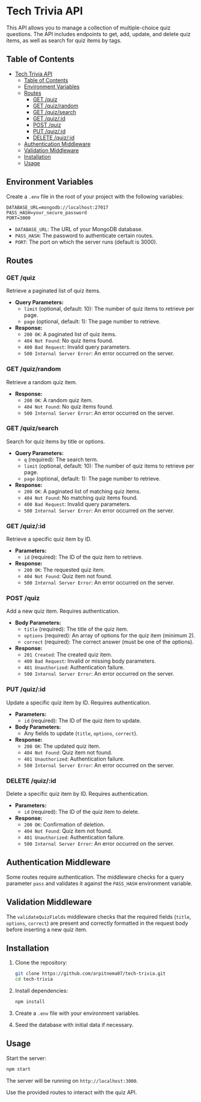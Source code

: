 # Tech Trivia API

This API allows you to manage a collection of multiple-choice quiz questions. The API includes endpoints to get, add, update, and delete quiz items, as well as search for quiz items by tags.

## Table of Contents

- [Tech Trivia API](#tech-trivia-api)
  - [Table of Contents](#table-of-contents)
  - [Environment Variables](#environment-variables)
  - [Routes](#routes)
    - [GET /quiz](#get-quiz)
    - [GET /quiz/random](#get-quizrandom)
    - [GET /quiz/search](#get-quizsearch)
    - [GET /quiz/:id](#get-quizid)
    - [POST /quiz](#post-quiz)
    - [PUT /quiz/:id](#put-quizid)
    - [DELETE /quiz/:id](#delete-quizid)
  - [Authentication Middleware](#authentication-middleware)
  - [Validation Middleware](#validation-middleware)
  - [Installation](#installation)
  - [Usage](#usage)

## Environment Variables

Create a `.env` file in the root of your project with the following variables:

```
DATABASE_URL=mongodb://localhost:27017
PASS_HASH=your_secure_password
PORT=3000
```

- `DATABASE_URL`: The URL of your MongoDB database.
- `PASS_HASH`: The password to authenticate certain routes.
- `PORT`: The port on which the server runs (default is 3000).

## Routes

### GET /quiz

Retrieve a paginated list of quiz items.

- **Query Parameters:**
  - `limit` (optional, default: 10): The number of quiz items to retrieve per page.
  - `page` (optional, default: 1): The page number to retrieve.
- **Response:**
  - `200 OK`: A paginated list of quiz items.
  - `404 Not Found`: No quiz items found.
  - `400 Bad Request`: Invalid query parameters.
  - `500 Internal Server Error`: An error occurred on the server.

### GET /quiz/random

Retrieve a random quiz item.

- **Response:**
  - `200 OK`: A random quiz item.
  - `404 Not Found`: No quiz items found.
  - `500 Internal Server Error`: An error occurred on the server.

### GET /quiz/search

Search for quiz items by title or options.

- **Query Parameters:**
  - `q` (required): The search term.
  - `limit` (optional, default: 10): The number of quiz items to retrieve per page.
  - `page` (optional, default: 1): The page number to retrieve.
- **Response:**
  - `200 OK`: A paginated list of matching quiz items.
  - `404 Not Found`: No matching quiz items found.
  - `400 Bad Request`: Invalid query parameters.
  - `500 Internal Server Error`: An error occurred on the server.

### GET /quiz/:id

Retrieve a specific quiz item by ID.

- **Parameters:**
  - `id` (required): The ID of the quiz item to retrieve.
- **Response:**
  - `200 OK`: The requested quiz item.
  - `404 Not Found`: Quiz item not found.
  - `500 Internal Server Error`: An error occurred on the server.

### POST /quiz

Add a new quiz item. Requires authentication.

- **Body Parameters:**
  - `title` (required): The title of the quiz item.
  - `options` (required): An array of options for the quiz item (minimum 2).
  - `correct` (required): The correct answer (must be one of the options).
- **Response:**
  - `201 Created`: The created quiz item.
  - `400 Bad Request`: Invalid or missing body parameters.
  - `401 Unauthorized`: Authentication failure.
  - `500 Internal Server Error`: An error occurred on the server.

### PUT /quiz/:id

Update a specific quiz item by ID. Requires authentication.

- **Parameters:**
  - `id` (required): The ID of the quiz item to update.
- **Body Parameters:**
  - Any fields to update (`title`, `options`, `correct`).
- **Response:**
  - `200 OK`: The updated quiz item.
  - `404 Not Found`: Quiz item not found.
  - `401 Unauthorized`: Authentication failure.
  - `500 Internal Server Error`: An error occurred on the server.

### DELETE /quiz/:id

Delete a specific quiz item by ID. Requires authentication.

- **Parameters:**
  - `id` (required): The ID of the quiz item to delete.
- **Response:**
  - `200 OK`: Confirmation of deletion.
  - `404 Not Found`: Quiz item not found.
  - `401 Unauthorized`: Authentication failure.
  - `500 Internal Server Error`: An error occurred on the server.

## Authentication Middleware

Some routes require authentication. The middleware checks for a query parameter `pass` and validates it against the `PASS_HASH` environment variable.

## Validation Middleware

The `validateQuizFields` middleware checks that the required fields (`title`, `options`, `correct`) are present and correctly formatted in the request body before inserting a new quiz item.

## Installation

1. Clone the repository:

   ```sh
   git clone https://github.com/arpitnema07/tech-trivia.git
   cd tech-trivia
   ```

2. Install dependencies:

   ```sh
   npm install
   ```

3. Create a `.env` file with your environment variables.

4. Seed the database with initial data if necessary.

## Usage

Start the server:

```sh
npm start
```

The server will be running on `http://localhost:3000`.

Use the provided routes to interact with the quiz API.
